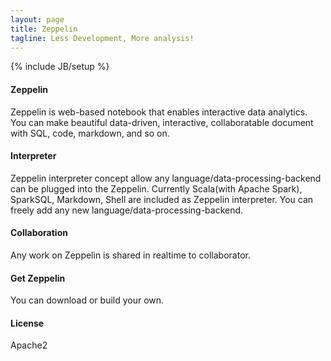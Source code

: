 ```yaml
---
layout: page
title: Zeppelin
tagline: Less Development, More analysis!
---
```

{% include JB/setup %}

#### Zeppelin

Zeppelin is web-based notebook that enables interactive data analytics.
You can make beautiful data-driven, interactive, collaboratable document with SQL, code, markdown, and so on.


#### Interpreter

Zeppelin interpreter concept allow any language/data-processing-backend can be plugged into the Zeppelin.
Currently Scala(with Apache Spark), SparkSQL, Markdown, Shell are included as Zeppelin interpreter.
You can freely add any new language/data-processing-backend.

#### Collaboration

Any work on Zeppelin is shared in realtime to collaborator.


#### Get Zeppelin

You can download or build your own.

#### License

Apache2





